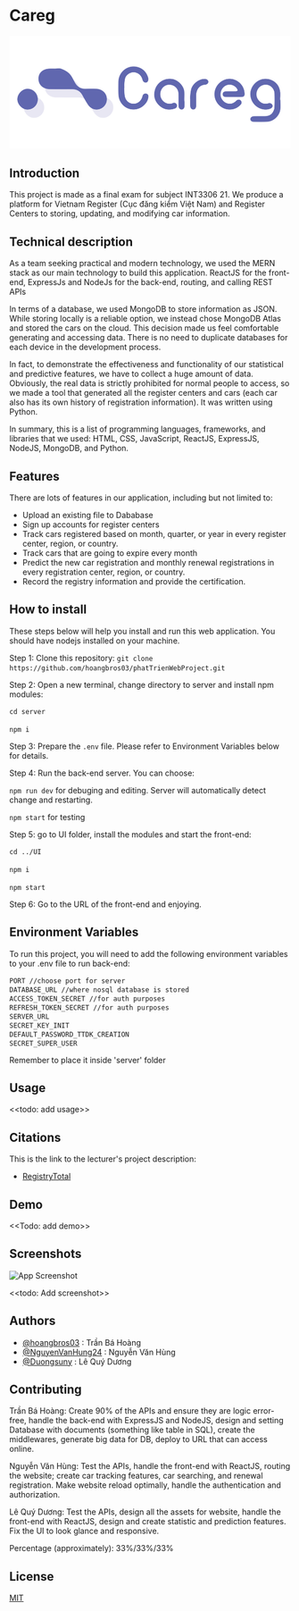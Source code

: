 
# Careg

<img src="UI/src/assets/images/Logo.png" alt="Logo">

## Introduction

This project is made as a final exam for subject INT3306 21. We produce a platform for Vietnam Register (Cục đăng kiểm Việt Nam) and Register Centers to storing, updating, and modifying car information. 
## Technical description

As a team seeking practical and modern technology, we used the MERN stack as our main technology to build this application. ReactJS for the front-end, ExpressJs and NodeJs for the back-end, routing, and calling REST APIs


In terms of a database, we used MongoDB to store information as JSON. While storing locally is a reliable option, we instead chose MongoDB Atlas and stored the cars on the cloud. This decision made us feel comfortable generating and accessing data. There is no need to duplicate databases for each device in the development process.


In fact, to demonstrate the effectiveness and functionality of our statistical and predictive features, we have to collect a huge amount of data. Obviously, the real data is strictly prohibited for normal people to access, so we made a tool that generated all the register centers and cars (each car also has its own history of registration information). It was written using Python.


In summary, this is a list of programming languages, frameworks, and libraries that we used: HTML, CSS, JavaScript, ReactJS, ExpressJS, NodeJS, MongoDB, and Python.


## Features

There are lots of features in our application, including but not limited to:
- Upload an existing file to Dababase
- Sign up accounts for register centers
- Track cars registered based on month, quarter, or year in every register center, region, or country.
- Track cars that are going to expire every month
- Predict the new car registration and monthly renewal registrations in every registration center, region, or country.
- Record the registry information and provide the certification.

## How to install

These steps below will help you install and run this web application. You should have nodejs installed on your machine. 

Step 1: Clone this repository: `git clone https://github.com/hoangbros03/phatTrienWebProject.git`

Step 2: Open a new terminal, change directory to server and install npm modules:

```
cd server

npm i
```

Step 3: Prepare the `.env` file. Please refer to Environment Variables below for details.

Step 4: Run the back-end server. You can choose:

`npm run dev` for debuging and editing. Server will automatically detect change and restarting.

`npm start` for testing

Step 5: go to UI folder, install the modules and start the front-end:

```
cd ../UI

npm i

npm start
```

Step 6: Go to the URL of the front-end and enjoying.



## Environment Variables

To run this project, you will need to add the following environment variables to your .env file to run back-end:

```
PORT //choose port for server
DATABASE_URL //where nosql database is stored
ACCESS_TOKEN_SECRET //for auth purposes
REFRESH_TOKEN_SECRET //for auth purposes
SERVER_URL
SECRET_KEY_INIT
DEFAULT_PASSWORD_TTDK_CREATION
SECRET_SUPER_USER 
```

Remember to place it inside 'server' folder
## Usage

<<todo: add usage>>
## Citations
This is the link to the lecturer's project description:
 - [RegistryTotal](https://itest.com.vn/lects/webappdev/mockproj/registry-total.htm)


## Demo

<<Todo: add demo>>


## Screenshots

![App Screenshot](https://via.placeholder.com/468x300?text=App+Screenshot+Here)

<<todo: Add screenshot>>


## Authors

- [@hoangbros03](https://github.com/hoangbros03) : Trần Bá Hoàng
- [@NguyenVanHung24](https://github.com/NguyenVanHung24) : Nguyễn Văn Hùng 
- [@Duongsuny](https://github.com/Duongsuny) : Lê Quý Dương


## Contributing

Trần Bá Hoàng: Create 90% of the APIs and ensure they are logic error-free, handle the back-end with ExpressJS and NodeJS, design and setting Database with documents (something like table in SQL), create the middlewares, generate big data for DB, deploy to URL that can access online.

Nguyễn Văn Hùng: Test the APIs, handle the front-end with ReactJS, routing the website; create car tracking features, car searching, and renewal registration. Make website reload optimally, handle the authentication and authorization.

Lê Quý Dương: Test the APIs, design all the assets for website, handle the front-end with ReactJS, design and create statistic and prediction features. Fix the UI to look glance and responsive.

Percentage (approximately): 33%/33%/33%
## License

[MIT](https://choosealicense.com/licenses/mit/)

